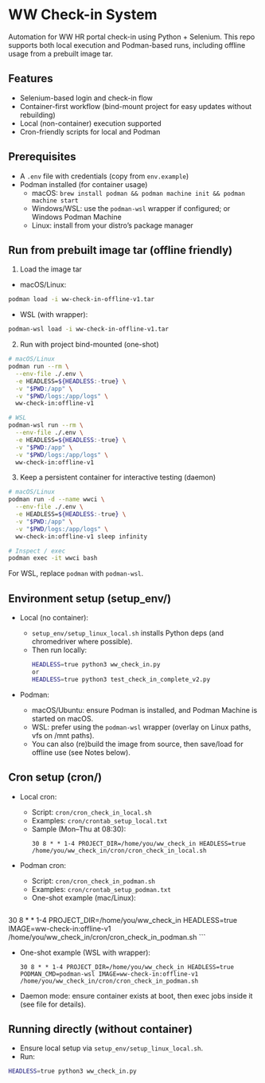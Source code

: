 # WW Check-in System

Automation for WW HR portal check-in using Python + Selenium. This repo supports both local execution and Podman-based runs, including offline usage from a prebuilt image tar.

## Features

- Selenium-based login and check-in flow
- Container-first workflow (bind-mount project for easy updates without rebuilding)
- Local (non-container) execution supported
- Cron-friendly scripts for local and Podman

## Prerequisites

- A `.env` file with credentials (copy from `env.example`)
- Podman installed (for container usage)
  - macOS: `brew install podman && podman machine init && podman machine start`
  - Windows/WSL: use the `podman-wsl` wrapper if configured; or Windows Podman Machine
  - Linux: install from your distro’s package manager

## Run from prebuilt image tar (offline friendly)

1) Load the image tar

- macOS/Linux:
```bash
podman load -i ww-check-in-offline-v1.tar
```
- WSL (with wrapper):
```bash
podman-wsl load -i ww-check-in-offline-v1.tar
```

2) Run with project bind-mounted (one-shot)

```bash
# macOS/Linux
podman run --rm \
  --env-file ./.env \
  -e HEADLESS=${HEADLESS:-true} \
  -v "$PWD:/app" \
  -v "$PWD/logs:/app/logs" \
  ww-check-in:offline-v1

# WSL
podman-wsl run --rm \
  --env-file ./.env \
  -e HEADLESS=${HEADLESS:-true} \
  -v "$PWD:/app" \
  -v "$PWD/logs:/app/logs" \
  ww-check-in:offline-v1
```

3) Keep a persistent container for interactive testing (daemon)

```bash
# macOS/Linux
podman run -d --name wwci \
  --env-file ./.env \
  -e HEADLESS=${HEADLESS:-true} \
  -v "$PWD:/app" \
  -v "$PWD/logs:/app/logs" \
  ww-check-in:offline-v1 sleep infinity

# Inspect / exec
podman exec -it wwci bash
```

For WSL, replace `podman` with `podman-wsl`.

## Environment setup (setup_env/)

- Local (no container):
  - `setup_env/setup_linux_local.sh` installs Python deps (and chromedriver where possible).
  - Then run locally:
    ```bash
    HEADLESS=true python3 ww_check_in.py
    or
    HEADLESS=true python3 test_check_in_complete_v2.py
    ```

- Podman:
  - macOS/Ubuntu: ensure Podman is installed, and Podman Machine is started on macOS.
  - WSL: prefer using the `podman-wsl` wrapper (overlay on Linux paths, vfs on /mnt paths).
  - You can also (re)build the image from source, then save/load for offline use (see Notes below).

## Cron setup (cron/)

- Local cron:
  - Script: `cron/cron_check_in_local.sh`
  - Examples: `cron/crontab_setup_local.txt`
  - Sample (Mon–Thu at 08:30):
    ```cron
    30 8 * * 1-4 PROJECT_DIR=/home/you/ww_check_in HEADLESS=true /home/you/ww_check_in/cron/cron_check_in_local.sh
    ```

- Podman cron:
  - Script: `cron/cron_check_in_podman.sh`
  - Examples: `cron/crontab_setup_podman.txt`
  - One-shot example (mac/Linux):
    ```cron
30 8 * * 1-4 PROJECT_DIR=/home/you/ww_check_in HEADLESS=true IMAGE=ww-check-in:offline-v1 /home/you/ww_check_in/cron/cron_check_in_podman.sh
    ```
  - One-shot example (WSL with wrapper):
    ```cron
    30 8 * * 1-4 PROJECT_DIR=/home/you/ww_check_in HEADLESS=true PODMAN_CMD=podman-wsl IMAGE=ww-check-in:offline-v1 /home/you/ww_check_in/cron/cron_check_in_podman.sh
    ```
  - Daemon mode: ensure container exists at boot, then exec jobs inside it (see file for details).

## Running directly (without container)

- Ensure local setup via `setup_env/setup_linux_local.sh`.
- Run:
```bash
HEADLESS=true python3 ww_check_in.py
```
